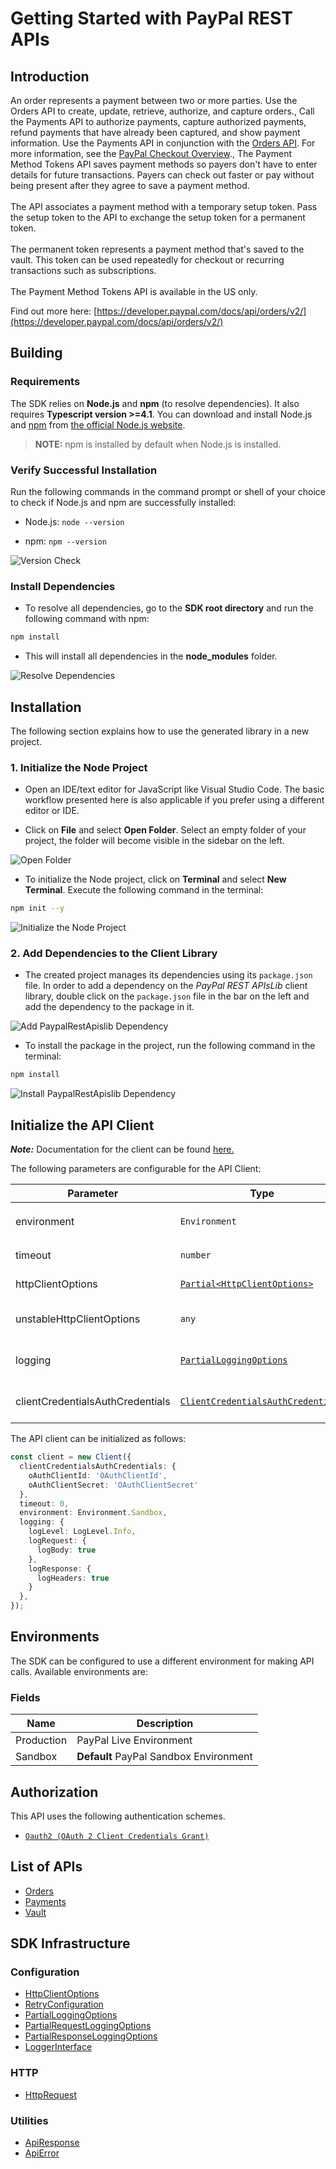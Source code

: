 
# Getting Started with PayPal REST APIs

## Introduction

An order represents a payment between two or more parties. Use the Orders API to create, update, retrieve, authorize, and capture orders., Call the Payments API to authorize payments, capture authorized payments, refund payments that have already been captured, and show payment information. Use the Payments API in conjunction with the <a href="/docs/api/orders/v2/">Orders API</a>. For more information, see the <a href="/docs/checkout/">PayPal Checkout Overview</a>., The Payment Method Tokens API saves payment methods so payers don't have to enter details for future transactions. Payers can check out faster or pay without being present after they agree to save a payment method.<br><br>The API associates a payment method with a temporary setup token. Pass the setup token to the API to exchange the setup token for a permanent token.<br><br>The permanent token represents a payment method that's saved to the vault. This token can be used repeatedly for checkout or recurring transactions such as subscriptions.<br><br>The Payment Method Tokens API is available in the US only.

Find out more here: [https://developer.paypal.com/docs/api/orders/v2/](https://developer.paypal.com/docs/api/orders/v2/)

## Building

### Requirements

The SDK relies on **Node.js** and **npm** (to resolve dependencies). It also requires **Typescript version >=4.1**. You can download and install Node.js and [npm](https://www.npmjs.com/) from [the official Node.js website](https://nodejs.org/en/download/).

> **NOTE:** npm is installed by default when Node.js is installed.

### Verify Successful Installation

Run the following commands in the command prompt or shell of your choice to check if Node.js and npm are successfully installed:

* Node.js: `node --version`

* npm: `npm --version`

![Version Check](https://apidocs.io/illustration/typescript?workspaceFolder=PayPalRESTAPIs&step=versionCheck)

### Install Dependencies

- To resolve all dependencies, go to the **SDK root directory** and run the following command with npm:

```bash
npm install
```

- This will install all dependencies in the **node_modules** folder.

![Resolve Dependencies](https://apidocs.io/illustration/typescript?workspaceFolder=PayPalRESTAPIs&workspaceName=paypal-rest-apislib&step=resolveDependency)

## Installation

The following section explains how to use the generated library in a new project.

### 1. Initialize the Node Project

- Open an IDE/text editor for JavaScript like Visual Studio Code. The basic workflow presented here is also applicable if you prefer using a different editor or IDE.

- Click on **File** and select **Open Folder**. Select an empty folder of your project, the folder will become visible in the sidebar on the left.

![Open Folder](https://apidocs.io/illustration/typescript?step=openProject)

- To initialize the Node project, click on **Terminal** and select **New Terminal**. Execute the following command in the terminal:

```bash
npm init --y
```

![Initialize the Node Project](https://apidocs.io/illustration/typescript?step=initializeProject)

### 2. Add Dependencies to the Client Library

- The created project manages its dependencies using its `package.json` file. In order to add a dependency on the *PayPal REST APIsLib* client library, double click on the `package.json` file in the bar on the left and add the dependency to the package in it.

![Add PaypalRestApislib Dependency](https://apidocs.io/illustration/typescript?workspaceFolder=PayPalRESTAPIs&workspaceName=paypal-rest-apislib&step=importDependency)

- To install the package in the project, run the following command in the terminal:

```bash
npm install
```

![Install PaypalRestApislib Dependency](https://apidocs.io/illustration/typescript?step=installDependency)

## Initialize the API Client

**_Note:_** Documentation for the client can be found [here.](https://www.github.com/tahaali2000/test-js-sdk/tree/1.3.8/doc/client.md)

The following parameters are configurable for the API Client:

| Parameter | Type | Description |
|  --- | --- | --- |
| environment | `Environment` | The API environment. <br> **Default: `Environment.Sandbox`** |
| timeout | `number` | Timeout for API calls.<br>*Default*: `0` |
| httpClientOptions | [`Partial<HttpClientOptions>`](https://www.github.com/tahaali2000/test-js-sdk/tree/1.3.8/doc/http-client-options.md) | Stable configurable http client options. |
| unstableHttpClientOptions | `any` | Unstable configurable http client options. |
| logging | [`PartialLoggingOptions`](https://www.github.com/tahaali2000/test-js-sdk/tree/1.3.8/doc/partial-logging-options.md) | Logging Configuration to enable logging |
| clientCredentialsAuthCredentials | [`ClientCredentialsAuthCredentials`](https://www.github.com/tahaali2000/test-js-sdk/tree/1.3.8/doc/auth/oauth-2-client-credentials-grant.md) | The credential object for clientCredentialsAuth |

The API client can be initialized as follows:

```ts
const client = new Client({
  clientCredentialsAuthCredentials: {
    oAuthClientId: 'OAuthClientId',
    oAuthClientSecret: 'OAuthClientSecret'
  },
  timeout: 0,
  environment: Environment.Sandbox,
  logging: {
    logLevel: LogLevel.Info,
    logRequest: {
      logBody: true
    },
    logResponse: {
      logHeaders: true
    }
  },
});
```

## Environments

The SDK can be configured to use a different environment for making API calls. Available environments are:

### Fields

| Name | Description |
|  --- | --- |
| Production | PayPal Live Environment |
| Sandbox | **Default** PayPal Sandbox Environment |

## Authorization

This API uses the following authentication schemes.

* [`Oauth2 (OAuth 2 Client Credentials Grant)`](https://www.github.com/tahaali2000/test-js-sdk/tree/1.3.8/doc/auth/oauth-2-client-credentials-grant.md)

## List of APIs

* [Orders](https://www.github.com/tahaali2000/test-js-sdk/tree/1.3.8/doc/controllers/orders.md)
* [Payments](https://www.github.com/tahaali2000/test-js-sdk/tree/1.3.8/doc/controllers/payments.md)
* [Vault](https://www.github.com/tahaali2000/test-js-sdk/tree/1.3.8/doc/controllers/vault.md)

## SDK Infrastructure

### Configuration

* [HttpClientOptions](https://www.github.com/tahaali2000/test-js-sdk/tree/1.3.8/doc/http-client-options.md)
* [RetryConfiguration](https://www.github.com/tahaali2000/test-js-sdk/tree/1.3.8/doc/retry-configuration.md)
* [PartialLoggingOptions](https://www.github.com/tahaali2000/test-js-sdk/tree/1.3.8/doc/partial-logging-options.md)
* [PartialRequestLoggingOptions](https://www.github.com/tahaali2000/test-js-sdk/tree/1.3.8/doc/partial-request-logging-options.md)
* [PartialResponseLoggingOptions](https://www.github.com/tahaali2000/test-js-sdk/tree/1.3.8/doc/partial-response-logging-options.md)
* [LoggerInterface](https://www.github.com/tahaali2000/test-js-sdk/tree/1.3.8/doc/logger-interface.md)

### HTTP

* [HttpRequest](https://www.github.com/tahaali2000/test-js-sdk/tree/1.3.8/doc/http-request.md)

### Utilities

* [ApiResponse](https://www.github.com/tahaali2000/test-js-sdk/tree/1.3.8/doc/api-response.md)
* [ApiError](https://www.github.com/tahaali2000/test-js-sdk/tree/1.3.8/doc/api-error.md)

